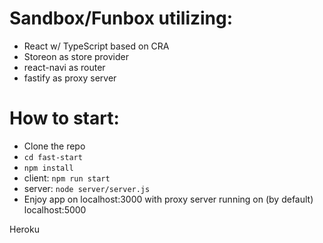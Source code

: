 # Sandbox/Funbox utilizing:
* React w/ TypeScript based on CRA
* Storeon as store provider
* react-navi as router
* fastify as proxy server

# How to start:
* Clone the repo
* `cd fast-start`
* `npm install`
* client: `npm run start`
* server: `node server/server.js`
* Enjoy app on localhost:3000 with proxy server running on (by default) localhost:5000

Heroku
